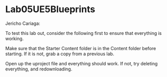 # Lab05UE5Blueprints

Jericho Cariaga:

To test this lab out, consider the following first to ensure that everything is working.

Make sure that the Starter Content folder is in the Content folder before starting. If it is not, grab a copy from a previous lab.

Open up the uproject file and everything should work. If not, try deleting everything, and redownloading.
